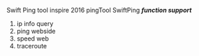 Swift Ping tool inspire 2016 pingTool
SwiftPing
***function support*** 
1. ip info query
2. ping webside
3. speed web
4. traceroute
   
